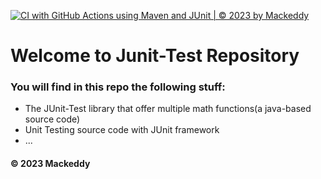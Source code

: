 [![CI with GitHub Actions using Maven and JUnit | © 2023 by Mackeddy](https://github.com/Mackeddy/math-util-junit5/actions/workflows/maven-ci.yml/badge.svg)](https://github.com/Mackeddy/math-util-junit5/actions/workflows/maven-ci.yml)

# Welcome to Junit-Test Repository
### You will find in this repo the following stuff:
* The JUnit-Test library that offer multiple math functions(a 
java-based source code)
* Unit Testing source code with JUnit framework
* ...

#### © 2023 Mackeddy